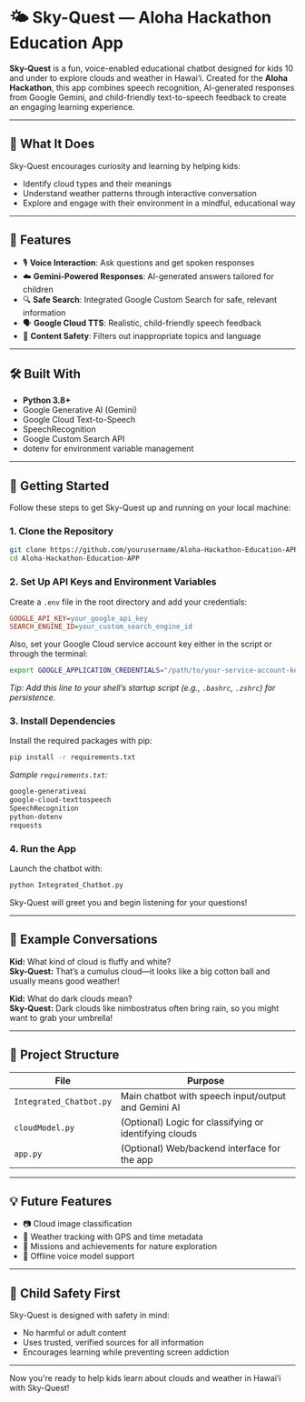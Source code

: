 # 🌤️ Sky-Quest — Aloha Hackathon Education App

**Sky-Quest** is a fun, voice-enabled educational chatbot designed for kids 10 and under to explore clouds and weather in Hawai‘i. Created for the **Aloha Hackathon**, this app combines speech recognition, AI-generated responses from Google Gemini, and child-friendly text-to-speech feedback to create an engaging learning experience.

---

## 🧠 What It Does

Sky-Quest encourages curiosity and learning by helping kids:

- Identify cloud types and their meanings
- Understand weather patterns through interactive conversation
- Explore and engage with their environment in a mindful, educational way

---

## 🧩 Features

- 🎙️ **Voice Interaction**: Ask questions and get spoken responses
- ☁️ **Gemini-Powered Responses**: AI-generated answers tailored for children
- 🔍 **Safe Search**: Integrated Google Custom Search for safe, relevant information
- 🗣️ **Google Cloud TTS**: Realistic, child-friendly speech feedback
- 🔐 **Content Safety**: Filters out inappropriate topics and language

---

## 🛠️ Built With

- **Python 3.8+**
- Google Generative AI (Gemini)
- Google Cloud Text-to-Speech
- SpeechRecognition
- Google Custom Search API
- dotenv for environment variable management

---

## 🚀 Getting Started

Follow these steps to get Sky-Quest up and running on your local machine:

### 1. Clone the Repository

```bash
git clone https://github.com/yourusername/Aloha-Hackathon-Education-APP.git
cd Aloha-Hackathon-Education-APP
```

### 2. Set Up API Keys and Environment Variables

Create a `.env` file in the root directory and add your credentials:

```ini
GOOGLE_API_KEY=your_google_api_key
SEARCH_ENGINE_ID=your_custom_search_engine_id
```

Also, set your Google Cloud service account key either in the script or through the terminal:

```bash
export GOOGLE_APPLICATION_CREDENTIALS="/path/to/your-service-account-key.json"
```

*Tip: Add this line to your shell’s startup script (e.g., `.bashrc`, `.zshrc`) for persistence.*

### 3. Install Dependencies

Install the required packages with pip:

```bash
pip install -r requirements.txt
```

*Sample `requirements.txt`:*

```txt
google-generativeai
google-cloud-texttospeech
SpeechRecognition
python-dotenv
requests
```

### 4. Run the App

Launch the chatbot with:

```bash
python Integrated_Chatbot.py
```

Sky-Quest will greet you and begin listening for your questions!

---

## 🧠 Example Conversations

**Kid:** What kind of cloud is fluffy and white?  
**Sky-Quest:** That’s a cumulus cloud—it looks like a big cotton ball and usually means good weather!

**Kid:** What do dark clouds mean?  
**Sky-Quest:** Dark clouds like nimbostratus often bring rain, so you might want to grab your umbrella!

---

## 📁 Project Structure

| File                        | Purpose                                                   |
|-----------------------------|-----------------------------------------------------------|
| `Integrated_Chatbot.py`      | Main chatbot with speech input/output and Gemini AI        |
| `cloudModel.py`              | (Optional) Logic for classifying or identifying clouds    |
| `app.py`                     | (Optional) Web/backend interface for the app              |

---

## 💡 Future Features

- 📷 Cloud image classification
- 📍 Weather tracking with GPS and time metadata
- 🏅 Missions and achievements for nature exploration
- 📴 Offline voice model support

---

## 🧒 Child Safety First

Sky-Quest is designed with safety in mind:

- No harmful or adult content
- Uses trusted, verified sources for all information
- Encourages learning while preventing screen addiction

---

Now you're ready to help kids learn about clouds and weather in Hawai‘i with Sky-Quest!
```
